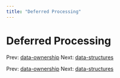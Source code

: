 ```yaml
---
title: "Deferred Processing"
---
```


# Deferred Processing

Prev: [data-ownership](data-ownership.md)
Next: [data-structures](data-structures.md)

Prev: [data-ownership](data-ownership.md)
Next: [data-structures](data-structures.md)
